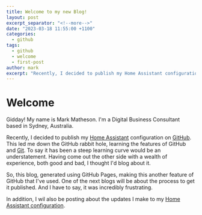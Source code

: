 ```yaml
---
title: Welcome to my new Blog!
layout: post
excerpt_separator: "<!--more-->"
date: "2023-03-18 11:55:00 +1100"
categories:
  - github
tags:
  - github
  - welcome
  - first-post
author: mark
excerpt: "Recently, I decided to publish my Home Assistant configuration on GitHub. This led me down the GitHub rabbit hole, learning the features of GitHub and Git."
---
```


# Welcome

Gidday! My name is Mark Matheson. I'm a Digital Business Consultant based in Sydney, Australia.

<!--more-->

Recently, I decided to publish my [Home Assistant](https://home-assistant.io) configuration on [GitHub](https://github.com). This led me down the GitHub rabbit hole, learning the features of GitHub and [Git](https://git-scm.com/). To say it has been a steep learning curve would be an understatement. Having come out the other side with a wealth of experience, both good and bad, I thought I'd blog about it.

So, this blog, generated using GitHub Pages, making this another feature of GitHub that I've used. One of the next blogs will be about the process to get it published. And I have to say, it was incredibly frustrating.

In addition, I wil also be posting about the updates I make to my [Home Assistant configuration](https://github.com/nzrunner/home-assistant).
